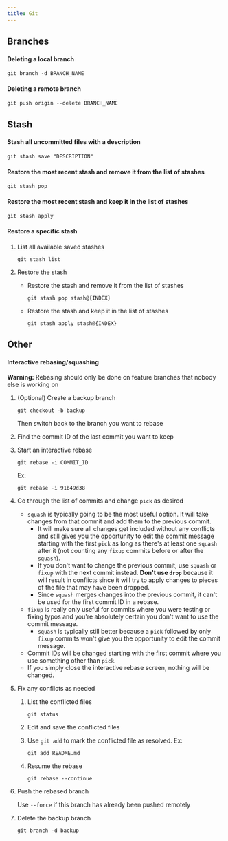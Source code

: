 ```yaml
---
title: Git
---
```


## Branches

#### Deleting a local branch

```
git branch -d BRANCH_NAME
```

#### Deleting a remote branch

```
git push origin --delete BRANCH_NAME
```

## Stash

#### Stash all uncommitted files with a description

```
git stash save "DESCRIPTION"
```

#### Restore the most recent stash and remove it from the list of stashes

```
git stash pop
```

#### Restore the most recent stash and keep it in the list of stashes

```
git stash apply
```

#### Restore a specific stash

1. List all available saved stashes

   ```
   git stash list
   ```

1. Restore the stash

   - Restore the stash and remove it from the list of stashes

     ```
     git stash pop stash@{INDEX}
     ```

   - Restore the stash and keep it in the list of stashes
     ```
     git stash apply stash@{INDEX}
     ```

## Other

#### Interactive rebasing/squashing

**Warning:** Rebasing should only be done on feature branches that nobody else is working on

1. (Optional) Create a backup branch

   ```
   git checkout -b backup
   ```

   Then switch back to the branch you want to rebase

1. Find the commit ID of the last commit you want to keep

1. Start an interactive rebase

   ```
   git rebase -i COMMIT_ID
   ```

   Ex:

   ```
   git rebase -i 91b49d38
   ```

1. Go through the list of commits and change `pick` as desired

   - `squash` is typically going to be the most useful option. It will take changes from that commit and add them to
     the previous commit.
     - It will make sure all changes get included without any conflicts and still gives you the opportunity to edit
       the commit message starting with the first `pick` as long as there's at least one `squash` after it (not
       counting any `fixup` commits before or after the `squash`).
     - If you don't want to change the previous commit, use `squash` or `fixup` with the next commit instead. **Don't
       use `drop`** because it will result in conflicts since it will try to apply changes to pieces of the file that
       may have been dropped.
     - Since `squash` merges changes into the previous commit, it can't be used for the first commit ID in a rebase.
   - `fixup` is really only useful for commits where you were testing or fixing typos and you're absolutely certain you
     don't want to use the commit message.
     - `squash` is typically still better because a `pick` followed by only `fixup` commits won't give you the
       opportunity to edit the commit message.
   - Commit IDs will be changed starting with the first commit where you use something other than `pick`.
   - If you simply close the interactive rebase screen, nothing will be changed.

1. Fix any conflicts as needed

   1. List the conflicted files

      ```
      git status
      ```

   1. Edit and save the conflicted files

   1. Use `git add` to mark the conflicted file as resolved. Ex:

      ```
      git add README.md
      ```

   1. Resume the rebase
      ```
      git rebase --continue
      ```

1. Push the rebased branch

   Use `--force` if this branch has already been pushed remotely

1. Delete the backup branch
   ```
   git branch -d backup
   ```
